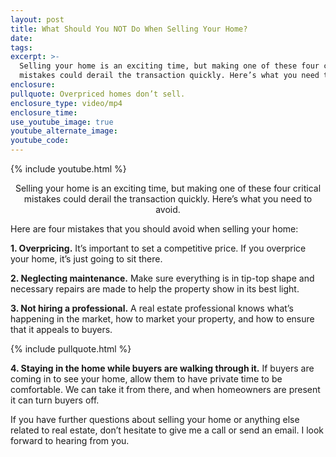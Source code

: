 ```yaml
---
layout: post
title: What Should You NOT Do When Selling Your Home?
date:
tags:
excerpt: >-
  Selling your home is an exciting time, but making one of these four critical
  mistakes could derail the transaction quickly. Here’s what you need to avoid.
enclosure:
pullquote: Overpriced homes don’t sell.
enclosure_type: video/mp4
enclosure_time:
use_youtube_image: true
youtube_alternate_image:
youtube_code:
---
```


{% include youtube.html %}<center>Selling your home is an exciting time, but making one of these four critical mistakes could derail the transaction quickly. Here’s what you need to avoid.</center>

Here are four mistakes that you should avoid when selling your home:

**1\. Overpricing.** It’s important to set a competitive price. If you overprice your home, it’s just going to sit there.&nbsp;

**2\. Neglecting maintenance.** Make sure everything is in tip-top shape and necessary repairs are made to help the property show in its best light.

**3\. Not hiring a professional.** A real estate professional knows what’s happening in the market, how to market your property, and how to ensure that it appeals to buyers.

{% include pullquote.html %}

**4\. Staying in the home while buyers are walking through it.** If buyers are coming in to see your home, allow them to have private time to be comfortable. We can take it from there, and when homeowners are present it can turn buyers off.

If you have further questions about selling your home or anything else related to real estate, don’t hesitate to give me a call or send an email. I look forward to hearing from you.

&nbsp;
